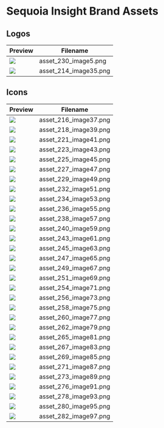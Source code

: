 # Sequoia Insight Brand Assets

## Logos

| Preview | Filename |
|---------|----------|
| ![](https://raw.githubusercontent.com/knicknackery/sequoia_image_assets/main/Logo/asset_230_image5.png) | asset_230_image5.png |
| ![](https://raw.githubusercontent.com/knicknackery/sequoia_image_assets/main/Logo/asset_214_image35.png) | asset_214_image35.png |

## Icons

| Preview | Filename |
|---------|----------|
| ![](https://raw.githubusercontent.com/knicknackery/sequoia_image_assets/main/Icons/asset_216_image37.png) | asset_216_image37.png |
| ![](https://raw.githubusercontent.com/knicknackery/sequoia_image_assets/main/Icons/asset_218_image39.png) | asset_218_image39.png |
| ![](https://raw.githubusercontent.com/knicknackery/sequoia_image_assets/main/Icons/asset_221_image41.png) | asset_221_image41.png |
| ![](https://raw.githubusercontent.com/knicknackery/sequoia_image_assets/main/Icons/asset_223_image43.png) | asset_223_image43.png |
| ![](https://raw.githubusercontent.com/knicknackery/sequoia_image_assets/main/Icons/asset_225_image45.png) | asset_225_image45.png |
| ![](https://raw.githubusercontent.com/knicknackery/sequoia_image_assets/main/Icons/asset_227_image47.png) | asset_227_image47.png |
| ![](https://raw.githubusercontent.com/knicknackery/sequoia_image_assets/main/Icons/asset_229_image49.png) | asset_229_image49.png |
| ![](https://raw.githubusercontent.com/knicknackery/sequoia_image_assets/main/Icons/asset_232_image51.png) | asset_232_image51.png |
| ![](https://raw.githubusercontent.com/knicknackery/sequoia_image_assets/main/Icons/asset_234_image53.png) | asset_234_image53.png |
| ![](https://raw.githubusercontent.com/knicknackery/sequoia_image_assets/main/Icons/asset_236_image55.png) | asset_236_image55.png |
| ![](https://raw.githubusercontent.com/knicknackery/sequoia_image_assets/main/Icons/asset_238_image57.png) | asset_238_image57.png |
| ![](https://raw.githubusercontent.com/knicknackery/sequoia_image_assets/main/Icons/asset_240_image59.png) | asset_240_image59.png |
| ![](https://raw.githubusercontent.com/knicknackery/sequoia_image_assets/main/Icons/asset_243_image61.png) | asset_243_image61.png |
| ![](https://raw.githubusercontent.com/knicknackery/sequoia_image_assets/main/Icons/asset_245_image63.png) | asset_245_image63.png |
| ![](https://raw.githubusercontent.com/knicknackery/sequoia_image_assets/main/Icons/asset_247_image65.png) | asset_247_image65.png |
| ![](https://raw.githubusercontent.com/knicknackery/sequoia_image_assets/main/Icons/asset_249_image67.png) | asset_249_image67.png |
| ![](https://raw.githubusercontent.com/knicknackery/sequoia_image_assets/main/Icons/asset_251_image69.png) | asset_251_image69.png |
| ![](https://raw.githubusercontent.com/knicknackery/sequoia_image_assets/main/Icons/asset_254_image71.png) | asset_254_image71.png |
| ![](https://raw.githubusercontent.com/knicknackery/sequoia_image_assets/main/Icons/asset_256_image73.png) | asset_256_image73.png |
| ![](https://raw.githubusercontent.com/knicknackery/sequoia_image_assets/main/Icons/asset_258_image75.png) | asset_258_image75.png |
| ![](https://raw.githubusercontent.com/knicknackery/sequoia_image_assets/main/Icons/asset_260_image77.png) | asset_260_image77.png |
| ![](https://raw.githubusercontent.com/knicknackery/sequoia_image_assets/main/Icons/asset_262_image79.png) | asset_262_image79.png |
| ![](https://raw.githubusercontent.com/knicknackery/sequoia_image_assets/main/Icons/asset_265_image81.png) | asset_265_image81.png |
| ![](https://raw.githubusercontent.com/knicknackery/sequoia_image_assets/main/Icons/asset_267_image83.png) | asset_267_image83.png |
| ![](https://raw.githubusercontent.com/knicknackery/sequoia_image_assets/main/Icons/asset_269_image85.png) | asset_269_image85.png |
| ![](https://raw.githubusercontent.com/knicknackery/sequoia_image_assets/main/Icons/asset_271_image87.png) | asset_271_image87.png |
| ![](https://raw.githubusercontent.com/knicknackery/sequoia_image_assets/main/Icons/asset_273_image89.png) | asset_273_image89.png |
| ![](https://raw.githubusercontent.com/knicknackery/sequoia_image_assets/main/Icons/asset_276_image91.png) | asset_276_image91.png |
| ![](https://raw.githubusercontent.com/knicknackery/sequoia_image_assets/main/Icons/asset_278_image93.png) | asset_278_image93.png |
| ![](https://raw.githubusercontent.com/knicknackery/sequoia_image_assets/main/Icons/asset_280_image95.png) | asset_280_image95.png |
| ![](https://raw.githubusercontent.com/knicknackery/sequoia_image_assets/main/Icons/asset_282_image97.png) | asset_282_image97.png |
